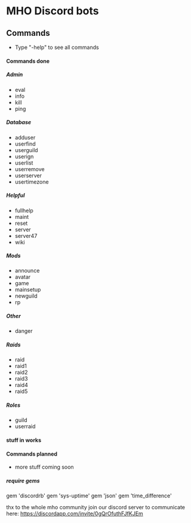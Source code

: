 # MHO Discord bots

## Commands
- Type "-help" to see all commands

#### Commands done
##### Admin
- eval
- info
- kill
- ping

##### Database
- adduser
- userfind
- userguild
- userign
- userlist
- userremove
- userserver
- usertimezone

##### Helpful
- fullhelp
- maint
- reset
- server
- server47
- wiki

##### Mods
- announce
- avatar
- game
- mainsetup
- newguild
- rp

##### Other
- danger

##### Raids
- raid
- raid1
- raid2
- raid3
- raid4
- raid5

##### Roles
- guild
- userraid

#### stuff in works


#### Commands planned
- more stuff coming soon

##### require gems
gem 'discordrb'
gem 'sys-uptime'
gem 'json'
gem 'time_difference'

thx to the whole mho community
join our discord server to communicate
here: https://discordapp.com/invite/0gQrOfuthFJfKJEm